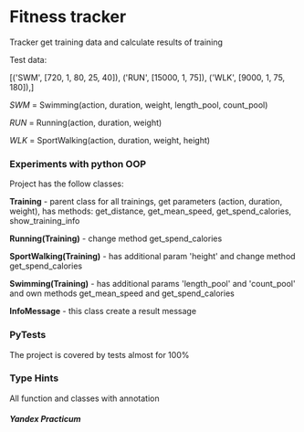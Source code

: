 # Fitness tracker

Tracker get training data and calculate results of training

Test data:

[('SWM', [720, 1, 80, 25, 40]), ('RUN', [15000, 1, 75]), ('WLK', [9000, 1, 75, 180]),]

*SWM* = Swimming(action, duration, weight, length_pool, count_pool)

*RUN* = Running(action, duration, weight)

*WLK* = SportWalking(action, duration, weight, height)

### Experiments with python OOP

Project has the follow classes:

**Training** - parent class for all trainings, get parameters (action, duration, weight), has methods: get_distance, get_mean_speed, get_spend_calories, show_training_info

**Running(Training)** - change method get_spend_calories

**SportWalking(Training)** - has additional param 'height' and change method get_spend_calories

**Swimming(Training)** - has additional params 'length_pool' and 'count_pool' and own methods get_mean_speed and get_spend_calories

**InfoMessage** - this class create a result message

### PyTests

The project is covered by tests almost for 100%

### Type Hints

All function and classes with annotation

##### Yandex Practicum